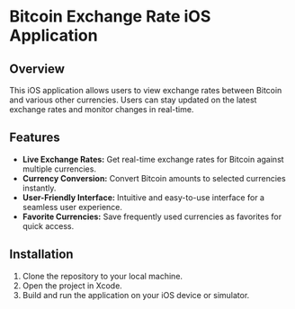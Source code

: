 # Bitcoin Exchange Rate iOS Application

## Overview
This iOS application allows users to view exchange rates between Bitcoin and various other currencies. Users can stay updated on the latest exchange rates and monitor changes in real-time.

## Features
- **Live Exchange Rates:** Get real-time exchange rates for Bitcoin against multiple currencies.
- **Currency Conversion:** Convert Bitcoin amounts to selected currencies instantly.
- **User-Friendly Interface:** Intuitive and easy-to-use interface for a seamless user experience.
- **Favorite Currencies:** Save frequently used currencies as favorites for quick access.

## Installation
1. Clone the repository to your local machine.
2. Open the project in Xcode.
3. Build and run the application on your iOS device or simulator.



